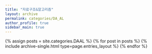 ```yaml
---
title: "자료구조&알고리즘"
layout: archive
permalink: categories/DA_AL
author_profile: true
sidebar_main: true
---
```



{% assign posts = site.categories.DAAL %}
{% for post in posts %} {% include archive-single.html type=page.entries_layout %} {% endfor %}
